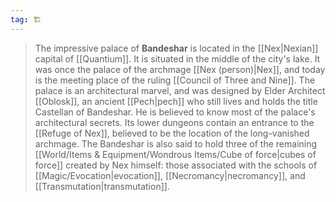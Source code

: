 ```yaml
---
tag: 🏗️
---
```

> The impressive palace of **Bandeshar** is located in the [[Nex|Nexian]] capital of [[Quantium]]. It is situated in the middle of the city's lake.
> It was once the palace of the archmage [[Nex (person)|Nex]], and today is the meeting place of the ruling [[Council of Three and Nine]]. The palace is an architectural marvel, and was designed by Elder Architect [[Oblosk]], an ancient [[Pech|pech]] who still lives and holds the title Castellan of Bandeshar. He is believed to know most of the palace's architectural secrets. Its lower dungeons contain an entrance to the [[Refuge of Nex]], believed to be the location of the long-vanished archmage. The Bandeshar is also said to hold three of the remaining [[World/Items & Equipment/Wondrous Items/Cube of force|cubes of force]] created by Nex himself: those associated with the schools of [[Magic/Evocation|evocation]], [[Necromancy|necromancy]], and [[Transmutation|transmutation]].







